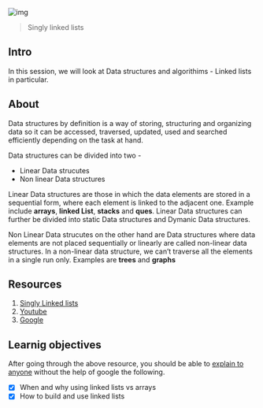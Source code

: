 ![img](https://assets.imaginablefutures.com/media/images/ALX_Logo.max-200x150.png)
> Singly linked lists 

## Intro
In this session, we will look at Data structures and algorithims - Linked lists in particular. 

## About 
Data structures by definition is a way of storing, structuring and organizing data so it can be accessed, traversed, updated, used  and searched efficiently depending on the task at hand.  

Data structures can be divided into two - 
* Linear Data strucutes 
* Non linear Data structures 

Linear Data structures are those in which the data elements are stored in a sequential form, where each element is linked to the adjacent one.  Example include __arrays__, __linked List__, __stacks__ and __ques__. Linear Data structures can further be divided into static Data structures and Dymanic Data structures.

Non Linear Data strucutes on the other hand are Data structures where data elements are not placed sequentially or linearly are called non-linear data structures. In a non-linear data structure, we can’t traverse all the elements in a single run only. Examples are __trees__ and __graphs__ 


## Resources  

1. [Singly Linked lists](https://www.youtube.com/watch?v=udapt4FGY20)
2. [Youtube](https://www.youtube.com/results?search_query=linked+lists)
3. [Google](https://www.google.com/search?q=linked+lists)


## Learnig objectives 
After going through the above resource, you should be able to [explain to anyone](https://fs.blog/feynman-learning-technique/) without the help of google the following. 

* [X] When and why using linked lists vs arrays
* [X] How to build and use linked lists
